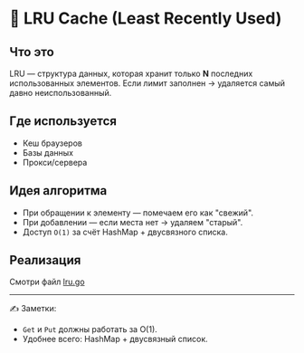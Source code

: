 # 📘 LRU Cache (Least Recently Used)

## Что это
LRU — структура данных, которая хранит только **N** последних использованных элементов.
Если лимит заполнен → удаляется самый давно неиспользованный.

## Где используется
- Кеш браузеров
- Базы данных
- Прокси/сервера

## Идея алгоритма
- При обращении к элементу — помечаем его как "свежий".
- При добавлении — если места нет → удаляем "старый".
- Доступ `O(1)` за счёт HashMap + двусвязного списка.

## Реализация
Смотри файл [lru.go](./lru.go)

---

✍️ Заметки:
- `Get` и `Put` должны работать за O(1).
- Удобнее всего: HashMap + двусвязный список.
